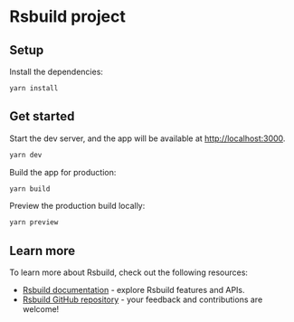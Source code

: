 # Rsbuild project

## Setup

Install the dependencies:

```bash
yarn install
```

## Get started

Start the dev server, and the app will be available at [http://localhost:3000](http://localhost:3000).

```bash
yarn dev
```

Build the app for production:

```bash
yarn build
```

Preview the production build locally:

```bash
yarn preview
```

## Learn more

To learn more about Rsbuild, check out the following resources:

- [Rsbuild documentation](https://rsbuild.rs) - explore Rsbuild features and APIs.
- [Rsbuild GitHub repository](https://github.com/web-infra-dev/rsbuild) - your feedback and contributions are welcome!
